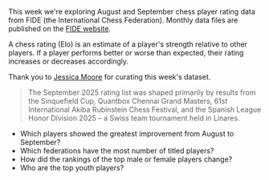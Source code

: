 This week we're exploring August and September chess player rating data from FIDE (the International Chess Federation). Monthly data files are published on the [FIDE website](https://www.fide.com/fide-september-2025-rating-list-vincent-keymer-debuts-in-top-10-open/).

A chess rating (Elo) is an estimate of a player's strength relative to other players. If a player performs better or worse than expected, their rating increases or decreases accordingly.

Thank you to [Jessica Moore](https://github.com/jessjep) for curating this week's dataset.

> The September 2025 rating list was shaped primarily by results from 
> the Sinquefield Cup, Quantbox Chennai Grand Masters, 61st International Akiba Rubinstein Chess Festival, 
> and the Spanish League Honor Division 2025 – a Swiss team tournament held in Linares.

- Which players showed the greatest improvement from August to September?
- Which federations have the most number of titled players?
- How did the rankings of the top male or female players change?
- Who are the top youth players?

